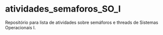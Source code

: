 # atividades_semaforos_SO_I
Repositório para lista de atividades sobre semáforos e threads de Sistemas Operacionais I.
